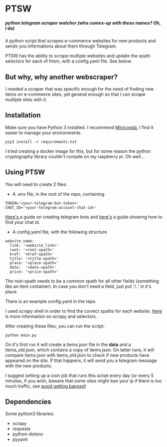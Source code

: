 # PTSW
##### *python telegram scraper watcher (who comes-up with these names? Oh, I do)*

A python script that scrapes e-commerce websites for new products and sends you informations about them through Telegram.

PTSW has the ability to scrape multiple websites and update the xpath selectors for each of them, with a config.yaml file. See below.

## But why, why another webscraper?
I needed a scraper that was specific enough for the need of finding new items on e-commerce sites, yet general enough so that I can scrape multiple sites with it.

## Installation
Make sure you have Python 3 installed. I recommend [Miniconda]( https://docs.conda.io/en/latest/miniconda.html ), I find it easier to manage your environments.

```
pip3 install -r requirements.txt
```

I tried creating a docker image for this, but for some reason the python cryptography library couldn't compile on my raspberry pi. Oh well...

## Using PTSW
You will need to create 2 files:
* A .env file, in the root of the repo, containing
```
TOKEN='<your-telegram-bot-token>'
CHAT_ID='<your-telegram-account-chat-id>'
```
[ Here's ](https://core.telegram.org/bots#6-botfather) a guide on creating telegram bots and [here's](https://www.wikihow.com/Know-Chat-ID-on-Telegram-on-Android) a guide showing how to find your chat id.

* A config.yaml file, with the following structure
```
website_name:
  link: '<website_link>'
  root: '<root-xpath>'
  href: '<href-xpath>'
  title: '<title-xpath>'
  place: '<place-xpath>'
  date:  '<date-xpath>'
  price: '<price-xpath>'
```
The root-xpath needs to be a common xpath for all other fields (something like an item container). In case you don't need a field, just put '/..' in it's place. 

There is an example config.yaml in the repo.

I used scrapy shell in order to find the correct xpaths for each website. [Here](https://docs.scrapy.org/en/latest/topics/selectors.html) is more information on scrapy and selectors.

After creating these files, you can run the script:
```
python main.py
```

On it's first run it will create a items.json file in the **data** and a items_old.json, which contains a copy of items.json. On latter runs, it will compare items.json with items_old.json to check if new products have appeared on the site. If that happens, it will send you a telegram message with the new products.

I suggest setting up a cron job that runs this script every day (or every 5 minutes, if you wish, beware that some sites might ban your ip if there is too much traffic, see [avoid getting banned](https://docs.scrapy.org/en/latest/topics/practices.html#avoiding-getting-banned))

## Dependencies
Some python3 libraries:
* scrapy
* requests
* python-dotenv
* pyyaml


